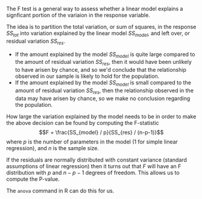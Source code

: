 The F test is a general way to assess whether a linear model explains a signficant portion of the variaion in the response variable.

The idea is to partition the total variation, or sum of squares, in the response $SS_{tot}$ into variation explained by the linear model $SS_{model}$, and left over, or residual variation $SS_{res}$.
- If the amount explained by the model $SS_{model}$ is quite large compared to the amount of residual variation $SS_{res}$, then it would have been unlikely to have arisen by chance, and so we'd conclude that the relationship observed in our sample is likely to hold for the population.
- If the amount explained by the model $SS_{model}$ is small compared to the amount of residual variation $SS_{res}$, then the relationship observed in the data may have arisen by chance, so we make no conclusion regarding the population.

How large the variation explained by the model needs to be in order to make the above decision can be found by  computing the F-statistic
$$F = \frac{SS_{model} / p}{SS_{res} / (n-p-1)}$$
where $p$ is the number of parameters in the model (1 for simple linear regression), and $n$ is the sample size.

If the residuals are normally distributed with constant variance (standard assumptions of linear regression) then it turns out that $F$ will have an F distribution with $p$ and $n-p-1$ degrees of freedom.  This allows us to compute the P-value.

The `anova` command in R can do this for us.
